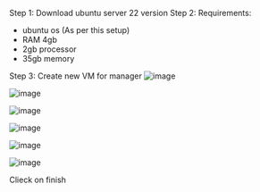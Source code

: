 Step 1: Download ubuntu server 22 version
Step 2: Requirements:
- ubuntu os (As per this setup)
- RAM 4gb
- 2gb processor
- 35gb memory

Step 3: Create new VM for manager
![image](https://github.com/mahimanew/Kubernates/assets/24412769/ee1e2ed3-d4c9-4659-94b9-cd9469e583ce)

![image](https://github.com/mahimanew/Kubernates/assets/24412769/f0ec2891-94a8-466b-ad6a-cd39c9d4ac52)

![image](https://github.com/mahimanew/Kubernates/assets/24412769/749b464b-ee24-4f1d-a2d1-795b859af3a2)

![image](https://github.com/mahimanew/Kubernates/assets/24412769/37832f3a-7a6d-4872-8743-70f7f1daba7d)

![image](https://github.com/mahimanew/Kubernates/assets/24412769/acd759c0-2c31-470e-802b-01b7a1e8e99e)

![image](https://github.com/mahimanew/Kubernates/assets/24412769/0b86b24e-7992-4b51-9c54-5cee8773cba3)

Clieck on finish

